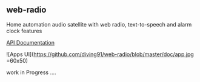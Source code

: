 ## web-radio
Home automation audio satellite with web radio, text-to-speech and alarm clock features

[API Documentation](https://github.com/diving91/web-radio/blob/master/doc/api.md)

![Apps UI](https://github.com/diving91/web-radio/blob/master/doc/app.jpg =60x50)

work in Progress ....


